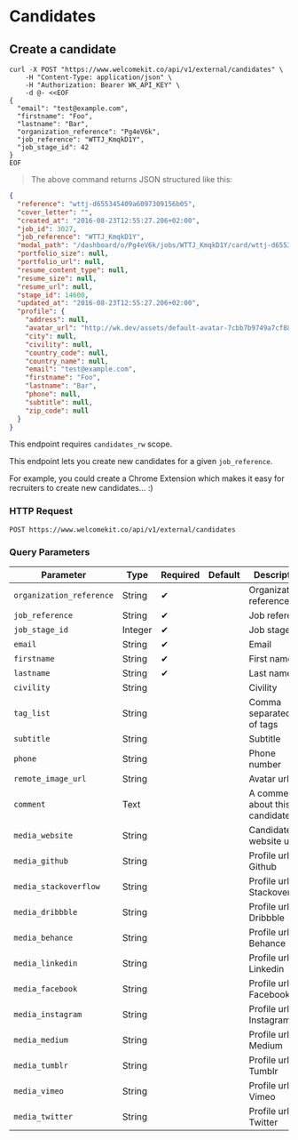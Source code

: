 # Candidates

## Create a candidate

```shell
curl -X POST "https://www.welcomekit.co/api/v1/external/candidates" \
    -H "Content-Type: application/json" \
    -H "Authorization: Bearer WK_API_KEY" \
    -d @- <<EOF
{
  "email": "test@example.com",
  "firstname": "Foo",
  "lastname": "Bar",
  "organization_reference": "Pg4eV6k",
  "job_reference": "WTTJ_KmqkD1Y",
  "job_stage_id": 42
}
EOF
```

> The above command returns JSON structured like this:

```json
{
  "reference": "wttj-d655345409a6097309156b05",
  "cover_letter": "",
  "created_at": "2016-08-23T12:55:27.206+02:00",
  "job_id": 3027,
  "job_reference": "WTTJ_KmqkD1Y",
  "modal_path": "/dashboard/o/Pg4eV6k/jobs/WTTJ_KmqkD1Y/card/wttj-d655345409a6097309156b05",
  "portfolio_size": null,
  "portfolio_url": null,
  "resume_content_type": null,
  "resume_size": null,
  "resume_url": null,
  "stage_id": 14600,
  "updated_at": "2016-08-23T12:55:27.206+02:00",
  "profile": {
    "address": null,
    "avatar_url": "http://wk.dev/assets/default-avatar-7cbb7b9749a7cf8864001cde13e2a9a94e612bf083430d66ede0966f5bafb296.png",
    "city": null,
    "civility": null,
    "country_code": null,
    "country_name": null,
    "email": "test@example.com",
    "firstname": "Foo",
    "lastname": "Bar",
    "phone": null,
    "subtitle": null,
    "zip_code": null
  }
}
```

<aside class="notice">
This endpoint requires <code>candidates_rw</code> scope.
</aside>

This endpoint lets you create new candidates for a given `job_reference`.

For example, you could create a Chrome Extension which makes it easy for recruiters to create new candidates... :)

### HTTP Request

`POST https://www.welcomekit.co/api/v1/external/candidates`

### Query Parameters

Parameter | Type | Required | Default | Description | Example
--- | --- | --- | --- | --- | ---
`organization_reference` | String | ✔ | | Organization reference | Pg4eV6k
`job_reference` | String | ✔ | | Job reference | WTTJ_KmqkD1Y
`job_stage_id` | Integer | ✔ | | Job stage id | 42
`email` | String | ✔ | | Email | test@example.com
`firstname` | String | ✔ | | First name | John
`lastname` | String | ✔ | | Last name | Doe
`civility` | String | | | Civility | Mr, Ms
`tag_list` | String | | | Comma separated list of tags | foo,bar
`subtitle` | String | | | Subtitle | CTO @ WTTJ
`phone` | String | | | Phone number | 0606060606
`remote_image_url` | String | | | Avatar url | http://example.com/avatar.png
`comment` | Text | | | A comment about this candidate | Lorem ipsum…
`media_website` | String | | | Candidate website url  | https://me.com
`media_github` | String | | | Profile url on Github | https://github.com/me
`media_stackoverflow` | String | | | Profile url on Stackoverflow  | https://stackoverflow.com/users/me
`media_dribbble` | String | | | Profile url on Dribbble | https://dribbble.com/me
`media_behance` | String | | | Profile url on Behance | https://www.behance.net/me
`media_linkedin` | String | | | Profile url on Linkedin | https://fr.linkedin.com/pub/me
`media_facebook` | String | | | Profile url on Facebook | https://facebook.com/me
`media_instagram` | String | | | Profile url on Instagram | https://www.instagram.com/me
`media_medium` | String | | | Profile url on Medium | https://medium.com/@me
`media_tumblr` | String | | | Profile url on Tumblr | https://me.tumblr.com
`media_vimeo` | String | | | Profile url on Vimeo | https://vimeo.com/me
`media_twitter` | String | | | Profile url on Twitter | https://twitter.com/me


